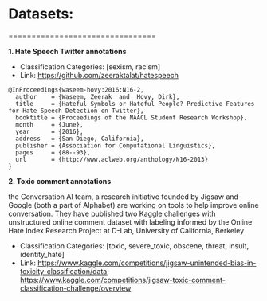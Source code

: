 # Datasets:
================================

**1. Hate Speech Twitter annotations**

- Classification Categories:  [sexism, racism] 
- Link: https://github.com/zeeraktalat/hatespeech 

~~~
@InProceedings{waseem-hovy:2016:N16-2,
  author    = {Waseem, Zeerak  and  Hovy, Dirk},
  title     = {Hateful Symbols or Hateful People? Predictive Features for Hate Speech Detection on Twitter},
  booktitle = {Proceedings of the NAACL Student Research Workshop},
  month     = {June},
  year      = {2016},
  address   = {San Diego, California},
  publisher = {Association for Computational Linguistics},
  pages     = {88--93},
  url       = {http://www.aclweb.org/anthology/N16-2013}
}
~~~


**2. Toxic comment annotations**

the Conversation AI team, a research initiative founded by Jigsaw and Google (both a part of Alphabet) are working on tools to help improve online conversation. They have published two Kaggle challenges with unstructured online comment dataset with labeling informed by the Online Hate Index Research Project at D-Lab, University of California, Berkeley

- Classification Categories: [toxic, severe_toxic, obscene, threat, insult, identity_hate]
- Link: https://www.kaggle.com/competitions/jigsaw-unintended-bias-in-toxicity-classification/data; https://www.kaggle.com/competitions/jigsaw-toxic-comment-classification-challenge/overview




